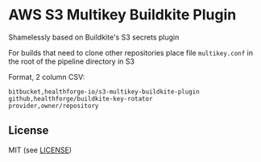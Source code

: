 # AWS S3 Multikey Buildkite Plugin

Shamelessly based on Buildkite's S3 secrets plugin

For builds that need to clone other repositories place file `multikey.conf` in the
root of the pipeline directory in S3

Format, 2 column CSV:
```
bitbucket,healthforge-io/s3-multikey-buildkite-plugin
github,healthforge/buildkite-key-rotator
provider,owner/repository
```


## License

MIT (see [LICENSE](LICENSE))
